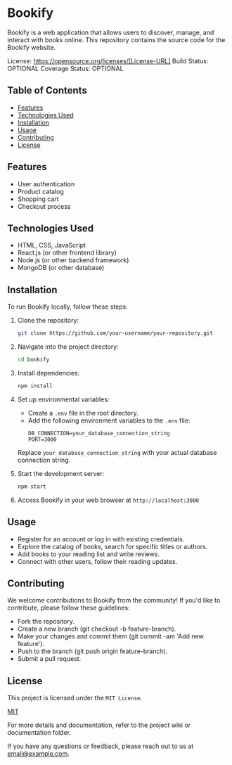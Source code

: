 # Bookify

Bookify is a web application that allows users to discover, manage, and interact with books online. This repository contains the source code for the Bookify website.

License: https://opensource.org/licenses/[License-URL]  Build Status: OPTIONAL  Coverage Status: OPTIONAL

## Table of Contents

- [Features](#features)
- [Technologies Used](#technologies-used)
- [Installation](#installation)
- [Usage](#usage)
- [Contributing](#contributing)
- [License](#license)

## Features

- User authentication
- Product catalog
- Shopping cart
- Checkout process

## Technologies Used

- HTML, CSS, JavaScript
- React.js (or other frontend library)
- Node.js (or other backend framework)
- MongoDB (or other database)

## Installation

To run Bookify locally, follow these steps:

1. Clone the repository:
   ```bash
   git clone https://github.com/your-username/your-repository.git

2. Navigate into the project directory:
   ```bash
   cd bookify

3. Install dependencies:
    ```bash
    npm install

4. Set up environmental variables:
   - Create a `.env` file in the root directory.
   - Add the following environment variables to the `.env` file:
     ```
     DB_CONNECTION=your_database_connection_string
     PORT=3000
     ```
   Replace `your_database_connection_string` with your actual database connection string.

5. Start the development server:
    ```bash
    npm start

6. Access Bookify in your web browser at `http://localhost:3000`

## Usage

- Register for an account or log in with existing credentials.
- Explore the catalog of books, search for specific titles or authors.
- Add books to your reading list and write reviews.
- Connect with other users, follow their reading updates.

## Contributing

We welcome contributions to Bookify from the community! If you'd like to contribute, please follow these guidelines:

- Fork the repository.
- Create a new branch (git checkout -b feature-branch).
- Make your changes and commit them (git commit -am 'Add new feature').
- Push to the branch (git push origin feature-branch).
- Submit a pull request.

## License

This project is licensed under the `MIT License`.

[MIT](https://choosealicense.com/licenses/mit/)

For more details and documentation, refer to the project wiki or documentation folder.

If you have any questions or feedback, please reach out to us at [email@example.com](mailto:email@example.com).
